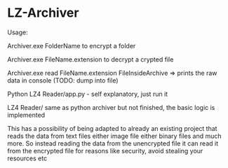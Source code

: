 # LZ-Archiver

Usage: 

  Archiver.exe FolderName to encrypt a folder
  
  Archiver.exe FileName.extension to decrypt a crypted file
  
  Archiver.exe read FileName.extension FileInsideArchive => prints the raw data in console (TODO: dump into file)
  
  Python LZ4 Reader/app.py - self explanatory, just run it
  
  LZ4 Reader/ same as python archiver but not finished, the basic logic is implemented
  
  This has a possibility of being adapted to already an existing project that reads the data from text files either image file either binary files and much more. So instead reading the data from the unencrypted file it can read it from the encrypted file for reasons like security, avoid stealing your resources etc